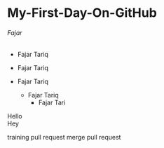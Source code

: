 # My-First-Day-On-GitHub

###### Fajar

- Fajar Tariq
+ Fajar Tariq
* Fajar Tariq

  - Fajar Tariq
      - Fajar Tari

Hello<br> Hey<br>

training pull request
merge pull request
